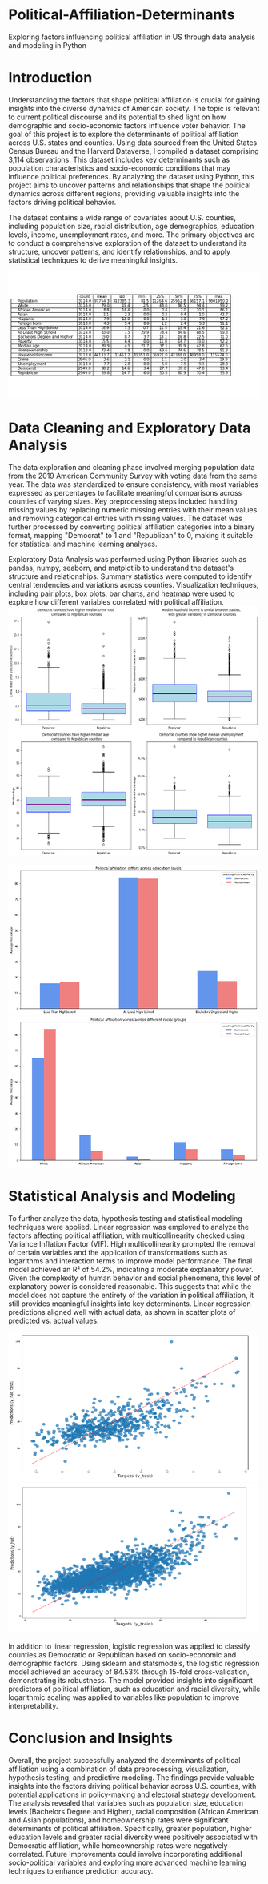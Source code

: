 # Political-Affiliation-Determinants
 Exploring factors influencing political affiliation in US through data analysis and modeling in Python
# Introduction 
Understanding the factors that shape political affiliation is crucial for gaining insights into the diverse dynamics of American society. The topic is relevant to current political discourse and its potential to shed light on how demographic and socio-economic factors influence voter behavior. The goal of this project is to explore the determinants of political affiliation across U.S. states and counties. Using data sourced from the United States Census Bureau and the Harvard Dataverse, I compiled a dataset comprising 3,114 observations. This dataset includes key determinants such as population characteristics and socio-economic conditions that may influence political preferences. By analyzing the dataset using Python, this project aims to uncover patterns and relationships that shape the political dynamics across different regions, providing valuable insights into the factors driving political behavior.

The dataset contains a wide range of covariates about U.S. counties, including population size, racial distribution, age demographics, education levels, income, unemployment rates, and more. The primary objectives are to conduct a comprehensive exploration of the dataset to understand its structure, uncover patterns, and identify relationships, and to apply statistical techniques to derive meaningful insights.

![Statistics Summary](images/statistics.jpg)
# Data Cleaning and Exploratory Data Analysis
The data exploration and cleaning phase involved merging population data from the 2019 American Community Survey with voting data from the same year. The data was standardized to ensure consistency, with most variables expressed as percentages to facilitate meaningful comparisons across counties of varying sizes. Key preprocessing steps included handling missing values by replacing numeric missing entries with their mean values and removing categorical entries with missing values. The dataset was further processed by converting political affiliation categories into a binary format, mapping "Democrat" to 1 and "Republican" to 0, making it suitable for statistical and machine learning analyses.

Exploratory Data Analysis was performed using Python libraries such as pandas, numpy, seaborn, and matplotlib to understand the dataset's structure and relationships. Summary statistics were computed to identify central tendencies and variations across counties. Visualization techniques, including pair plots, box plots, bar charts, and heatmap were used to explore how different variables correlated with political affiliation. 
<img src="images/box_plots.png" alt="Box Plots" width="500" height="500">

<img src="images/bar_educ.png" alt="Education Bar Chart" width="500" height="300">

<img src="images/bar_race.png" alt="Race Bar Chart" width="500" height="300">

# Statistical Analysis and Modeling
To further analyze the data, hypothesis testing and statistical modeling techniques were applied. Linear regression was employed to analyze the factors affecting political affiliation, with multicollinearity checked using Variance Inflation Factor (VIF). High multicollinearity prompted the removal of certain variables and the application of transformations such as logarithms and interaction terms to improve model performance. The final model achieved an R² of 54.2%, indicating a moderate explanatory power. Given the complexity of human behavior and social phenomena, this level of explanatory power is considered reasonable. This suggests that while the model does not capture the entirety of the variation in political affiliation, it still provides meaningful insights into key determinants. Linear regression predictions aligned well with actual data, as shown in scatter plots of predicted vs. actual values.

<img src="images/yhat_vs_y_test.png" alt="Test vs Predicted" width="500" height="300">

<img src="images/yhat_vs_ytrain.png" alt="Train vs Predicted" width="500" height="300">

In addition to linear regression, logistic regression was applied to classify counties as Democratic or Republican based on socio-economic and demographic factors. Using sklearn and statsmodels, the logistic regression model achieved an accuracy of 84.53% through 15-fold cross-validation, demonstrating its robustness. The model provided insights into significant predictors of political affiliation, such as education and racial diversity, while logarithmic scaling was applied to variables like population to improve interpretability.

# Conclusion and Insights
Overall, the project successfully analyzed the determinants of political affiliation using a combination of data preprocessing, visualization, hypothesis testing, and predictive modeling. The findings provide valuable insights into the factors driving political behavior across U.S. counties, with potential applications in policy-making and electoral strategy development. The analysis revealed that variables such as population size, education levels (Bachelors Degree and Higher), racial composition (African American and Asian populations), and homeownership rates were significant determinants of political affiliation. Specifically, greater population, higher education levels and greater racial diversity were positively associated with Democratic affiliation, while homeownership rates were negatively correlated. Future improvements could involve incorporating additional socio-political variables and exploring more advanced machine learning techniques to enhance prediction accuracy.
